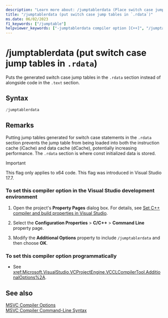```yaml
---
description: "Learn more about: /jumptablerdata (Place switch case jump tables in .rdata)"
title: "/jumptablerdata (put switch case jump tables in `.rdata`)"
ms.date: 06/02/2023
f1_keywords: ["/jumptable"]
helpviewer_keywords: ["-jumptablerdata compiler option [C++]", "/jumptablerdata compiler option [C++]"]
---
```

# /jumptablerdata (put switch case jump tables in `.rdata`)

Puts the generated switch case jump tables in the `.rdata` section instead of alongside code in the `.text` section.

## Syntax

```cpp
/jumptablerdata
```

## Remarks

Putting jump tables generated for switch case statements in the `.rdata` section prevents the jump table from being loaded into both the instruction cache (iCache) and data cache (dCache), potentially increasing performance. The `.rdata` section is where const initialized data is stored.

> [!IMPORTANT]
> This flag only applies to x64 code. This flag was introduced in Visual Studio 17.7.

### To set this compiler option in the Visual Studio development environment

1. Open the project's **Property Pages** dialog box. For details, see [Set C++ compiler and build properties in Visual Studio](../working-with-project-properties.md).

1. Select the **Configuration Properties** > **C/C++** > **Command Line** property page.

1. Modify the **Additional Options** property to include `/jumptablerdata` and then choose **OK**.

### To set this compiler option programmatically

- See <xref:Microsoft.VisualStudio.VCProjectEngine.VCCLCompilerTool.AdditionalOptions%2A>.

## See also

[MSVC Compiler Options](compiler-options.md)\
[MSVC Compiler Command-Line Syntax](compiler-command-line-syntax.md)
